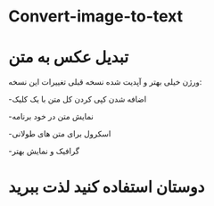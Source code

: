 # Convert-image-to-text
# تبدیل عکس به متن 

ورژن خیلی بهتر و آپدیت شده نسخه قبلی
تغییرات این نسخه:



-اضافه شدن کپی کردن کل متن با یک کلیک

-نمایش متن در خود برنامه

-اسکرول برای متن های طولانی

-گرافیک و نمایش بهتر


# دوستان استفاده کنید لذت ببرید
